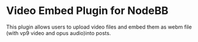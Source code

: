 # Video Embed Plugin for NodeBB

This plugin allows users to upload video files and embed them as webm file (with vp9 video and opus audio)into posts.